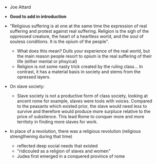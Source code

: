 - Joe Attard 
- **Good to add in introduction**
- "Religious suffering is at one at the same time the expression of real suffering and protest against real suffering. Religion is the sigh of the oppressed creature, the heart of a heartless world, and the soul of souless conditions. It is the opium of the people". 
	- What does this mean? Dulls your experience of the real world, but the main reason people resort to opium is the real suffering of their life (either mental or phsyical)
	- Religion is not some nasty trick created by the ruling class... In contrast, it has a material basis in society and stems from the opressed layers. 

- On slave society: 
	- Slave society is not a productive form of class society, looking at ancent rome for example, slaves were tools with voices. Compared to the peasants which existed prior, the slave would need less to survive and therefore would produce more surpluce relative to the price of subsitence. This lead Rome to conquer more and more territoty in finding more slaves for work. 

- In place of a revolution, there was a religious revolution (religious strengthening during that time)
	- reflected deep social needs that existed
	- "ridicouled as a religion of slaves and women"
	- Judea first emerged in a conquered province of rome 